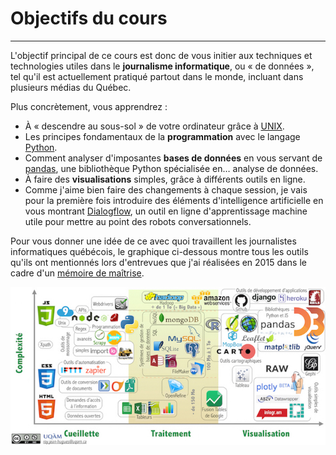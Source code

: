 # Objectifs du cours

-----
L'objectif principal de ce cours est donc de vous initier aux techniques et technologies utiles dans le **journalisme informatique**, ou «&nbsp;de données&nbsp;», tel qu'il est actuellement pratiqué partout dans le monde, incluant dans plusieurs médias du Québec.

Plus concrètement, vous apprendrez :

- À «&nbsp;descendre au sous-sol&nbsp;» de votre ordinateur grâce à [UNIX](https://fr.wikipedia.org/wiki/Unix).
- Les principes fondamentaux de la **programmation** avec le langage [Python](https://www.python.org/).
- Comment analyser d'imposantes **bases de données** en vous servant de [pandas](http://pandas.pydata.org/), une bibliothèque Python spécialisée en… analyse de données.
- À faire des **visualisations** simples, grâce à différents outils en ligne.
- Comme j'aime bien faire des changements à chaque session, je vais pour la première fois introduire des éléments d'intelligence artificielle en vous montrant [Dialogflow](https://dialogflow.com/), un outil en ligne d'apprentissage machine utile pour mettre au point des robots conversationnels.

Pour vous donner une idée de ce avec quoi travaillent les journalistes informatiques québécois, le graphique ci-dessous montre tous les outils qu'ils ont mentionnés lors d'entrevues que j'ai réalisées en 2015 dans le cadre d'un [mémoire de maîtrise](http://www.theses.ulaval.ca/2016/32922/32922.pdf).

[![](/assets/Outils.jpeg)](http://jhroy.ca/Outils_journalisme_informatique_EDM5240.jpeg)
